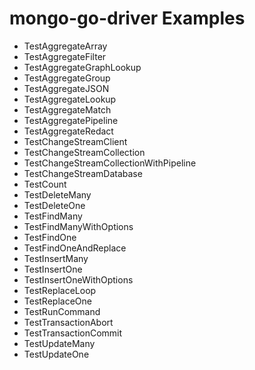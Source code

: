 # mongo-go-driver Examples

- TestAggregateArray
- TestAggregateFilter
- TestAggregateGraphLookup
- TestAggregateGroup
- TestAggregateJSON
- TestAggregateLookup
- TestAggregateMatch
- TestAggregatePipeline
- TestAggregateRedact
- TestChangeStreamClient
- TestChangeStreamCollection
- TestChangeStreamCollectionWithPipeline
- TestChangeStreamDatabase
- TestCount
- TestDeleteMany
- TestDeleteOne
- TestFindMany
- TestFindManyWithOptions
- TestFindOne
- TestFindOneAndReplace
- TestInsertMany
- TestInsertOne
- TestInsertOneWithOptions
- TestReplaceLoop
- TestReplaceOne
- TestRunCommand
- TestTransactionAbort
- TestTransactionCommit
- TestUpdateMany
- TestUpdateOne
